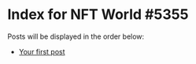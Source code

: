 # Index for NFT World #5355
Posts will be displayed in the order below:

- [Your first post](./001-first.md)

